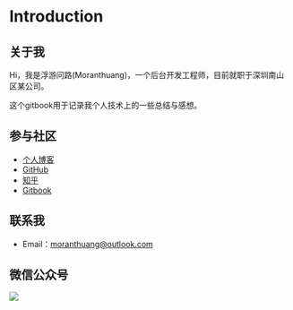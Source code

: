 # Introduction

## 关于我

Hi，我是浮游问路(Moranthuang)，一个后台开发工程师，目前就职于深圳南山区某公司。

这个gitbook用于记录我个人技术上的一些总结与感想。

## 参与社区

* [个人博客](https://moranthuang.github.io/)
* [GitHub](https://github.com/moranthuang)
* [知乎](https://www.zhihu.com/people/moranthuang)
* [Gitbook](https://moranthuang.github.io/gitbook-technology/)

## 联系我

* Email：moranthuang@outlook.com

## 微信公众号

![](image/扫码_搜索联合传播样式-白色版.png)

